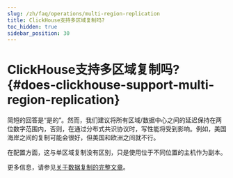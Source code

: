```yaml
---
slug: /zh/faq/operations/multi-region-replication
title: ClickHouse支持多区域复制吗?
toc_hidden: true
sidebar_position: 30
---
```


# ClickHouse支持多区域复制吗? {#does-clickhouse-support-multi-region-replication}

简短的回答是“是的”。然而，我们建议将所有区域/数据中心之间的延迟保持在两位数字范围内，否则，在通过分布式共识协议时，写性能将受到影响。例如，美国海岸之间的复制可能会很好，但美国和欧洲之间就不行。

在配置方面，这与单区域复制没有区别，只是使用位于不同位置的主机作为副本。

更多信息，请参见[关于数据复制的完整文章](../../engines/table-engines/mergetree-family/replication.md)。

